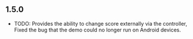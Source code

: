 ## 1.5.0

* TODO: Provides the ability to change score externally via the controller, Fixed the bug that the
  demo could no longer run on Android devices.
